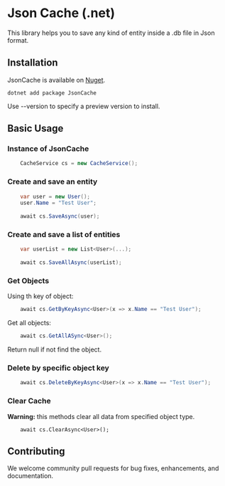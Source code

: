 # Json Cache (.net)
This library helps you to save any kind of entity inside a .db file in Json format.

## Installation

JsonCache is available on [Nuget](https://www.nuget.org/packages/JsonCache).

```
dotnet add package JsonCache
```
Use --version to specify a preview version to install.

## Basic Usage

### Instance of JsonCache
```c#
	CacheService cs = new CacheService();
```

### Create and save an entity
```c#
	var user = new User();
	user.Name = "Test User";
	
	await cs.SaveAsync(user);
```

### Create and save a list of entities
```c#
	var userList = new List<User>(...);
	
	await cs.SaveAllAsync(userList);
```

### Get Objects
Using th key of object:
```c#
	await cs.GetByKeyAsync<User>(x => x.Name == "Test User");
```
Get all objects:
```c#
	await cs.GetAllASync<User>();
```

Return null if not find the object.

### Delete by specific object key
```c#
	await cs.DeleteByKeyAsync<User>(x => x.Name == "Test User");
```
### Clear Cache
**Warning:** this methods clear all data from specified object type.
```
	await cs.ClearAsync<User>();
```

## Contributing

We welcome community pull requests for bug fixes, enhancements, and documentation.

